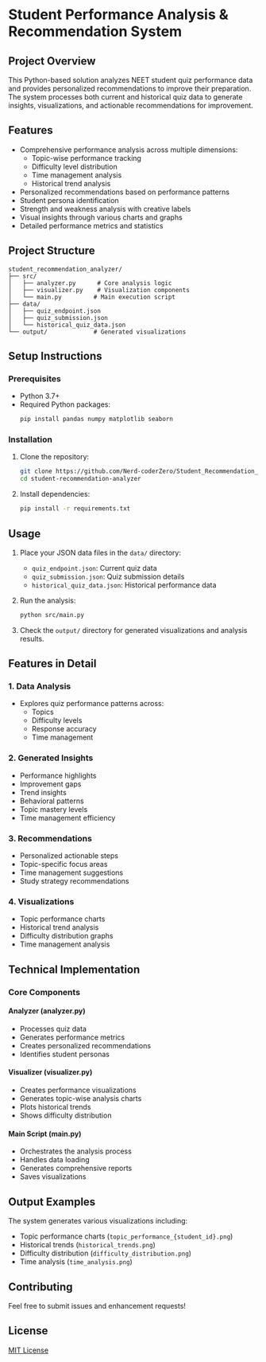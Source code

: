 # Student Performance Analysis & Recommendation System

## Project Overview
This Python-based solution analyzes NEET student quiz performance data and provides personalized recommendations to improve their preparation. The system processes both current and historical quiz data to generate insights, visualizations, and actionable recommendations for improvement.

## Features
- Comprehensive performance analysis across multiple dimensions:
  - Topic-wise performance tracking
  - Difficulty level distribution
  - Time management analysis
  - Historical trend analysis
- Personalized recommendations based on performance patterns
- Student persona identification
- Strength and weakness analysis with creative labels
- Visual insights through various charts and graphs
- Detailed performance metrics and statistics

## Project Structure
```
student_recommendation_analyzer/
├── src/
│   ├── analyzer.py      # Core analysis logic
│   ├── visualizer.py    # Visualization components
│   └── main.py         # Main execution script
├── data/
│   ├── quiz_endpoint.json
│   ├── quiz_submission.json
│   └── historical_quiz_data.json
└── output/             # Generated visualizations
```

## Setup Instructions

### Prerequisites
- Python 3.7+
- Required Python packages:
  ```bash
  pip install pandas numpy matplotlib seaborn
  ```

### Installation
1. Clone the repository:
   ```bash
   git clone https://github.com/Nerd-coderZero/Student_Recommendation_Analyzer.git
   cd student-recommendation-analyzer
   ```

2. Install dependencies:
   ```bash
   pip install -r requirements.txt
   ```

## Usage
1. Place your JSON data files in the `data/` directory:
   - `quiz_endpoint.json`: Current quiz data
   - `quiz_submission.json`: Quiz submission details
   - `historical_quiz_data.json`: Historical performance data

2. Run the analysis:
   ```bash
   python src/main.py
   ```

3. Check the `output/` directory for generated visualizations and analysis results.

## Features in Detail

### 1. Data Analysis
- Explores quiz performance patterns across:
  - Topics
  - Difficulty levels
  - Response accuracy
  - Time management

### 2. Generated Insights
- Performance highlights
- Improvement gaps
- Trend insights
- Behavioral patterns
- Topic mastery levels
- Time management efficiency

### 3. Recommendations
- Personalized actionable steps
- Topic-specific focus areas
- Time management suggestions
- Study strategy recommendations

### 4. Visualizations
- Topic performance charts
- Historical trend analysis
- Difficulty distribution graphs
- Time management analysis

## Technical Implementation

### Core Components

#### Analyzer (analyzer.py)
- Processes quiz data
- Generates performance metrics
- Creates personalized recommendations
- Identifies student personas

#### Visualizer (visualizer.py)
- Creates performance visualizations
- Generates topic-wise analysis charts
- Plots historical trends
- Shows difficulty distribution

#### Main Script (main.py)
- Orchestrates the analysis process
- Handles data loading
- Generates comprehensive reports
- Saves visualizations

## Output Examples

The system generates various visualizations including:
- Topic performance charts (`topic_performance_{student_id}.png`)
- Historical trends (`historical_trends.png`)
- Difficulty distribution (`difficulty_distribution.png`)
- Time analysis (`time_analysis.png`)

## Contributing
Feel free to submit issues and enhancement requests!

## License
[MIT License](LICENSE)
